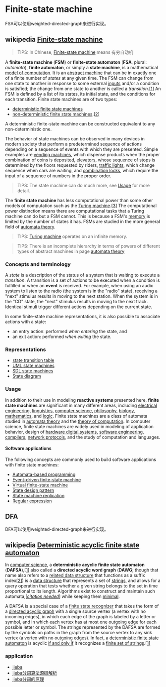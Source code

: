 # Finite-state machine

FSA可以使用weighted-directed-graph来进行实现。



## wikipedia [Finite-state machine](https://en.wikipedia.org/wiki/Finite-state_machine)

> TIPS: In Chinese, [Finite-state machine](https://en.wikipedia.org/wiki/Finite-state_machine) means 有穷自动机

A **finite-state machine** (**FSM**) or **finite-state automaton** (**FSA**, plural: *automata*), **finite automaton**, or simply a **state machine**, is a mathematical [model of computation](https://en.wikipedia.org/wiki/Model_of_computation). It is an [abstract machine](https://en.wikipedia.org/wiki/Abstract_machine) that can be in exactly one of a finite number of *states* at any given time. The FSM can change from one state to another in response to some external [inputs](https://en.wikipedia.org/wiki/Input_(computer_science)) and/or a condition is satisfied; the change from one state to another is called a *transition*.[[1\]](https://en.wikipedia.org/wiki/Finite-state_machine#cite_note-1) An FSM is defined by a list of its states, its initial state, and the conditions for each transition. Finite state machines are of two types:

- [deterministic finite state machines](https://en.wikipedia.org/wiki/Deterministic_finite_automaton) 
- [non-deterministic finite state machines](https://en.wikipedia.org/wiki/Nondeterministic_finite_automaton).[[2\]](https://en.wikipedia.org/wiki/Finite-state_machine#cite_note-2) 

A deterministic finite-state machine can be constructed equivalent to any non-deterministic one.

The behavior of state machines can be observed in many devices in modern society that perform a predetermined sequence of actions depending on a sequence of events with which they are presented. Simple examples are [vending machines](https://en.wikipedia.org/wiki/Vending_machine), which dispense products when the proper combination of coins is deposited, [elevators](https://en.wikipedia.org/wiki/Elevator), whose sequence of stops is determined by the floors requested by riders, [traffic lights](https://en.wikipedia.org/wiki/Traffic_light), which change sequence when cars are waiting, and [combination locks](https://en.wikipedia.org/wiki/Combination_lock), which require the input of a sequence of numbers in the proper order.

> TIPS: The state machine can do much more, see [Usage](#Usage) for more detail.

The **finite state machine** has less computational power than some other models of computation such as the [Turing machine](https://en.wikipedia.org/wiki/Turing_machine).[[3\]](https://en.wikipedia.org/wiki/Finite-state_machine#cite_note-Belzer-3) The computational power distinction means there are computational tasks that a Turing machine can do but a FSM cannot. This is because a FSM's [memory](https://en.wikipedia.org/wiki/Computer_memory) is limited by the number of states it has. FSMs are studied in the more general field of [automata theory](https://en.wikipedia.org/wiki/Automata_theory).

> TIPS:  [Turing machine](https://en.wikipedia.org/wiki/Turing_machine) operates on an infinite memory.

> TIPS: There is an incomplete hierarchy in terms of powers of different types of abstract machines in page [automata theory](https://en.wikipedia.org/wiki/Automata_theory)



### Concepts and terminology

A *state* is a description of the status of a system that is waiting to execute a *transition*. A transition is a set of actions to be executed when a condition is fulfilled or when an **event** is received. For example, when using an audio system to listen to the radio (the system is in the "radio" state), receiving a "next" stimulus results in moving to the next station. When the system is in the "CD" state, the "next" stimulus results in moving to the next track. Identical stimuli trigger different actions depending on the current state.

In some finite-state machine representations, it is also possible to associate actions with a state:

- an entry action: performed *when entering* the state, and
- an exit action: performed *when exiting* the state.

### Representations

- [state transition table](https://en.wikipedia.org/wiki/State_transition_table)  
- [UML state machines](https://en.wikipedia.org/wiki/UML_state_machine)  
- [SDL state machines](https://en.wikipedia.org/wiki/Specification_and_Description_Language)
- [State diagram](https://en.wikipedia.org/wiki/State_diagram)



### Usage

In addition to their use in modeling **reactive systems** presented here, **finite state machines** are significant in many different areas, including [electrical engineering](https://en.wikipedia.org/wiki/Electrical_engineering), [linguistics](https://en.wikipedia.org/wiki/Linguistics), [computer science](https://en.wikipedia.org/wiki/Computer_science), [philosophy](https://en.wikipedia.org/wiki/Philosophy), [biology](https://en.wikipedia.org/wiki/Biology), [mathematics](https://en.wikipedia.org/wiki/Mathematic), and [logic](https://en.wikipedia.org/wiki/Logic). Finite state machines are a class of automata studied in [automata theory](https://en.wikipedia.org/wiki/Automata_theory) and the [theory of computation](https://en.wikipedia.org/wiki/Theory_of_computation). In computer science, finite state machines are widely used in modeling of application behavior, design of [hardware digital systems](https://en.wikipedia.org/wiki/Digital_electronics), [software engineering](https://en.wikipedia.org/wiki/Software_engineering), [compilers](https://en.wikipedia.org/wiki/Compiler), [network protocols](https://en.wikipedia.org/wiki/Network_protocol), and the study of computation and languages. 

#### Software applications

The following concepts are commonly used to build software applications with finite state machines: 

- [Automata-based programming](https://en.wikipedia.org/wiki/Automata-based_programming)
- [Event-driven finite-state machine](https://en.wikipedia.org/wiki/Event-driven_finite-state_machine)
- [Virtual finite-state machine](https://en.wikipedia.org/wiki/Virtual_finite-state_machine)
- [State design pattern](https://en.wikipedia.org/wiki/State_pattern)
- [State machine replication](https://en.wikipedia.org/wiki/State_machine_replication)
- [Regular expression](https://en.wikipedia.org/wiki/Regular_expression)



## DFA

DFA可以使用weighted-directed-graph来进行实现。

## wikipedia [Deterministic acyclic finite state automaton](https://en.wikipedia.org/wiki/Deterministic_acyclic_finite_state_automaton)

In [computer science](https://en.wikipedia.org/wiki/Computer_science), a **deterministic acyclic finite state automaton** (**DAFSA**),[[1\]](https://en.wikipedia.org/wiki/Deterministic_acyclic_finite_state_automaton#cite_note-daciuk-1) also called a **directed acyclic word graph** (**DAWG**; though that name also refers to a [related data structure](https://en.wikipedia.org/wiki/Suffix_automaton) that functions as a suffix index[[2\]](https://en.wikipedia.org/wiki/Deterministic_acyclic_finite_state_automaton#cite_note-2)) is a [data structure](https://en.wikipedia.org/wiki/Data_structure) that represents a set of [strings](https://en.wikipedia.org/wiki/String_(computer_science)), and allows for a query operation that tests whether a given string belongs to the set in time proportional to its length. Algorithms exist to construct and maintain such automata,[*[citation needed](https://en.wikipedia.org/wiki/Wikipedia:Citation_needed)*] while keeping them [minimal](https://en.wikipedia.org/wiki/DFA_minimization).

A DAFSA is a special case of a [finite state recognizer](https://en.wikipedia.org/wiki/Finite_state_recognizer) that takes the form of a [directed acyclic graph](https://en.wikipedia.org/wiki/Directed_acyclic_graph) with a single source vertex (a vertex with no incoming edges), in which each edge of the graph is labeled by a letter or symbol, and in which each vertex has at most one outgoing edge for each possible letter or symbol. The strings represented by the DAFSA are formed by the symbols on paths in the graph from the source vertex to any sink vertex (a vertex with no outgoing edges). In fact, a [deterministic finite state automaton](https://en.wikipedia.org/wiki/Deterministic_finite_state_automaton) is acyclic [if and only if](https://en.wikipedia.org/wiki/If_and_only_if) it recognizes a [finite set of strings](https://en.wikipedia.org/wiki/Finite_language).[[1\]](https://en.wikipedia.org/wiki/Deterministic_acyclic_finite_state_automaton#cite_note-daciuk-1)



### application

- [jieba](https://github.com/fxsjy/jieba)
- [jieba分词算法源码解析](https://blog.csdn.net/yuanlisky/article/details/55050071)
- [jieba分词的原理](https://www.cnblogs.com/echo-cheng/p/7967221.html)

